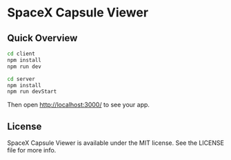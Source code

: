 # SpaceX Capsule Viewer



## Quick Overview

```sh
cd client
npm install
npm run dev

cd server
npm install
npm run devStart
```

Then open [http://localhost:3000/](http://localhost:3000/) to see your app.

## License

SpaceX Capsule Viewer is available under the MIT license. See the LICENSE file for more info.
